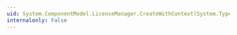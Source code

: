```yaml
---
uid: System.ComponentModel.LicenseManager.CreateWithContext(System.Type,System.ComponentModel.LicenseContext,System.Object[])
internalonly: False
---
```

